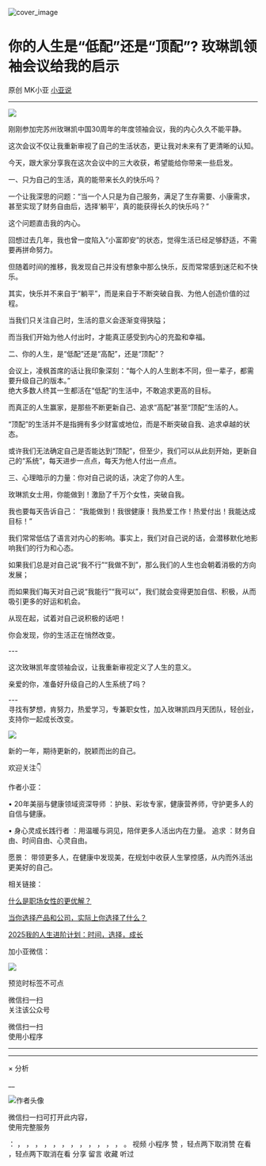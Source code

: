 ![cover_image](https://mmbiz.qpic.cn/mmbiz_jpg/A8SKDch4cJHWwZpQYu5yj3ibOexfTV0SNVAzoQkBxuKt0tLurz59ua6Gjg63Skkse4oibJeXq8F4L6RTnibag8iaGA/0?wx_fmt=jpeg)

#  你的人生是“低配”还是“顶配”? 玫琳凯领袖会议给我的启示

原创  MK小亚  [ 小亚说 ](javascript:void\(0\);)

__ _ _ _ _

![](https://mmbiz.qpic.cn/mmbiz_jpg/A8SKDch4cJHWwZpQYu5yj3ibOexfTV0SNuTB7ZBeowcgXAgUS54WbTWyQGOmyErwEql9BEdb8icXbX0jiclkZn34Q/640?wx_fmt=jpeg)

  

刚刚参加完苏州玫琳凯中国30周年的年度领袖会议，我的内心久久不能平静。

  

这次会议不仅让我重新审视了自己的生活状态，更让我对未来有了更清晰的认知。

  

今天，跟大家分享我在这次会议中的三大收获，希望能给你带来一些启发。  
  
一、只为自己的生活，真的能带来长久的快乐吗？  
  
一个让我深思的问题：“当一个人只是为自己服务，满足了生存需要、小康需求，甚至实现了财务自由后，选择‘躺平’，真的能获得长久的快乐吗？”

  
这个问题直击我的内心。

回想过去几年，我也曾一度陷入“小富即安”的状态，觉得生活已经足够舒适，不需要再拼命努力。

但随着时间的推移，我发现自己并没有想象中那么快乐，反而常常感到迷茫和不快乐。

  
其实，快乐并不来自于“躺平”，而是来自于不断突破自我、为他人创造价值的过程。

当我们只关注自己时，生活的意义会逐渐变得狭隘；

而当我们开始为他人付出时，才能真正感受到内心的充盈和幸福。  
  
二、你的人生，是“低配”还是“高配”，还是“顶配”？  
  
会议上，凌枫首席的话让我印象深刻：“每个人的人生剧本不同，但一辈子，都需要升级自己的版本。”  
绝大多数人终其一生都活在“低配”的生活中，不敢追求更高的目标。

  

而真正的人生赢家，是那些不断更新自己、追求“高配”甚至“顶配”生活的人。

  
“顶配”的生活并不是指拥有多少财富或地位，而是不断突破自我、追求卓越的状态。

  

或许我们无法确定自己是否能达到“顶配”，但至少，我们可以从此刻开始，更新自己的“系统”，每天进步一点点，每天为他人付出一点点。

  
  
三、心理暗示的力量：你对自己说的话，决定了你的人生。

  

玫琳凯女士用，你能做到！激励了千万个女性，突破自我。

  

我也要每天告诉自己：  “我能做到！我很健康！我热爱工作！热爱付出！我能达成目标！”

  
我们常常低估了语言对内心的影响。事实上，我们对自己说的话，会潜移默化地影响我们的行为和心态。

  

如果我们总是对自己说“我不行”“我做不到”，那么我们的人生也会朝着消极的方向发展；

  

而如果我们每天对自己说“我能行”“我可以”，我们就会变得更加自信、积极，从而吸引更多的好运和机会。

  
从现在起，试着对自己说积极的话吧！

你会发现，你的生活正在悄然改变。  
  
\---  
  
这次玫琳凯年度领袖会议，让我重新审视定义了人生的意义。

  

亲爱的你，准备好升级自己的人生系统了吗？  

\---  
寻找有梦想，肯努力，热爱学习，专兼职女性，加入玫琳凯四月天团队，轻创业，支持你一起成长改变。

  

![](https://mmbiz.qpic.cn/mmbiz_jpg/A8SKDch4cJHWwZpQYu5yj3ibOexfTV0SNBnkG0rOHdQw7NAVST5MyckQEFJV19mVjp8INO3GVlJD3OdnM822ibCg/640?wx_fmt=jpeg)  

新的一年，期待更新的，脱颖而出的自己。  

  

  

欢迎关注👇

  

作者小亚：

•  20年美丽与健康领域资深导师  ：护肤、彩妆专家，健康营养师，守护更多人的自信与健康。

•  身心灵成长践行者  ：用温暖与洞见，陪伴更多人活出内在力量。  追求  ：财务自由、时间自由、心灵自由。

愿景：  带领更多人，在健康中发现美，在规划中收获人生掌控感，从内而外活出更美好的自己。

  

  

相关链接：

[ 什么是职场女性的更优解？
](https://mp.weixin.qq.com/s?__biz=MzUxNDAwNTk0MQ==&mid=2247485001&idx=1&sn=ad39ae16de03c0854ba8e545d0bd719b&scene=21#wechat_redirect)  

[ 当你选择产品和公司，实际上你选择了什么？
](https://mp.weixin.qq.com/s?__biz=MzUxNDAwNTk0MQ==&mid=2247484991&idx=1&sn=85b2a656ad85db2cfeba7d41cbd1378f&scene=21#wechat_redirect)  

[ 2025我的人生进阶计划：时间，选择，成长
](https://mp.weixin.qq.com/s?__biz=MzUxNDAwNTk0MQ==&mid=2247486008&idx=1&sn=6f81f66db66f83ecf778f68859047633&scene=21#wechat_redirect)  

  

  

加小亚微信：

![](https://mmbiz.qpic.cn/mmbiz_jpg/A8SKDch4cJHWwZpQYu5yj3ibOexfTV0SNQibsurib2AnTjvKWq2BIxMhUibK7gJiaIfPUYvJ6p5AGsyYeVk1ppxgNUA/640?wx_fmt=jpeg)

  

预览时标签不可点

微信扫一扫  
关注该公众号



微信扫一扫  
使用小程序

****



****



×  分析

__

![作者头像](http://mmbiz.qpic.cn/mmbiz_png/A8SKDch4cJE0KicTMyrVCx3VLqEgic5sJ1V5QeGZTibG9GLZlSCXSj5ByXNkib5PBrZVMkI41KKxgwE1K9gfypUeRg/0?wx_fmt=png)

微信扫一扫可打开此内容，  
使用完整服务

：  ，  ，  ，  ，  ，  ，  ，  ，  ，  ，  ，  ，  。  视频  小程序  赞  ，轻点两下取消赞  在看  ，轻点两下取消在看
分享  留言  收藏  听过

